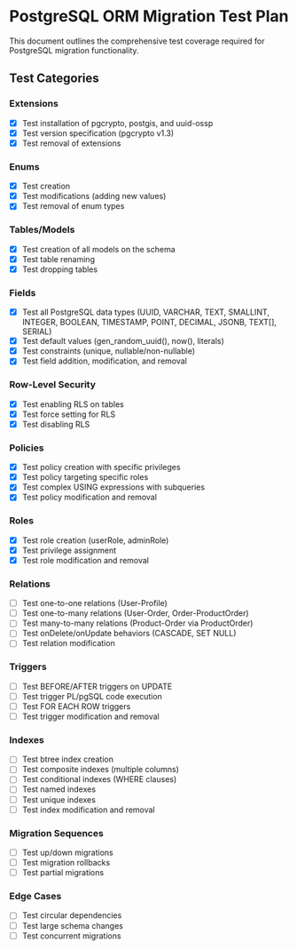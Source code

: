 # PostgreSQL ORM Migration Test Plan

This document outlines the comprehensive test coverage required for PostgreSQL migration functionality.

## Test Categories

### Extensions
- [x] Test installation of pgcrypto, postgis, and uuid-ossp
- [x] Test version specification (pgcrypto v1.3)
- [x] Test removal of extensions

### Enums
- [x] Test creation
- [x] Test modifications (adding new values)
- [x] Test removal of enum types

### Tables/Models
- [x] Test creation of all models on the schema
- [x] Test table renaming
- [x] Test dropping tables

### Fields
- [x] Test all PostgreSQL data types (UUID, VARCHAR, TEXT, SMALLINT, INTEGER, BOOLEAN, TIMESTAMP, POINT, DECIMAL, JSONB, TEXT[], SERIAL)
- [x] Test default values (gen_random_uuid(), now(), literals)
- [x] Test constraints (unique, nullable/non-nullable)
- [x] Test field addition, modification, and removal 

### Row-Level Security
- [x] Test enabling RLS on tables
- [x] Test force setting for RLS
- [x] Test disabling RLS

### Policies
- [x] Test policy creation with specific privileges
- [x] Test policy targeting specific roles
- [x] Test complex USING expressions with subqueries
- [x] Test policy modification and removal

### Roles
- [x] Test role creation (userRole, adminRole)
- [x] Test privilege assignment
- [x] Test role modification and removal

### Relations
- [ ] Test one-to-one relations (User-Profile)
- [ ] Test one-to-many relations (User-Order, Order-ProductOrder)
- [ ] Test many-to-many relations (Product-Order via ProductOrder)
- [ ] Test onDelete/onUpdate behaviors (CASCADE, SET NULL)
- [ ] Test relation modification

### Triggers
- [ ] Test BEFORE/AFTER triggers on UPDATE
- [ ] Test trigger PL/pgSQL code execution
- [ ] Test FOR EACH ROW triggers
- [ ] Test trigger modification and removal

### Indexes
- [ ] Test btree index creation
- [ ] Test composite indexes (multiple columns)
- [ ] Test conditional indexes (WHERE clauses)
- [ ] Test named indexes
- [ ] Test unique indexes
- [ ] Test index modification and removal

### Migration Sequences
- [ ] Test up/down migrations
- [ ] Test migration rollbacks
- [ ] Test partial migrations

### Edge Cases
- [ ] Test circular dependencies
- [ ] Test large schema changes
- [ ] Test concurrent migrations